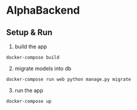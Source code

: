 # AlphaBackend

## Setup & Run
1) build the app

`docker-compose build`

2) migrate models into db

`docker-compose run web python manage.py migrate`

3) run the app

`docker-compose up`

